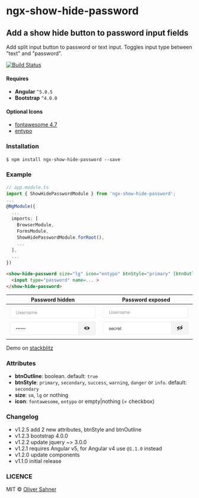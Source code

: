 # ngx-show-hide-password

## Add a show hide button to password input fields

Add split input button to password or text input. Toggles input type between "text" and "password". 

[![Build Status](https://travis-ci.org/osahner/ngx-show-hide-password.svg?branch=master)](https://travis-ci.org/osahner/ngx-show-hide-password)

#### Requires 

* **Angular** `^5.0.5`
* **Bootstrap** `^4.0.0`

#### Optional Icons

* [fontawesome 4.7](http://fontawesome.io/)
* [entypo](http://entypo.com/)

### Installation

```
$ npm install ngx-show-hide-password --save
```

### Example

```ts
// app.module.ts
import { ShowHidePasswordModule } from 'ngx-show-hide-password';
...
@NgModule({
  ...
  imports: [
    BrowserModule,
    FormsModule,
    ShowHidePasswordModule.forRoot(),
    ...
  ],
  ...
})
```

```html
<show-hide-password size="lg" icon="entypo" btnStyle="primary" [btnOutline]="false">
  <input type="password" name=... >
</show-hide-password>
```

Password hidden | Password exposed
------------ | -------------
![Hidden password](resources/hidden.png) | ![Exposed password](resources/exposed.png)

Demo on [stackblitz](https://stackblitz.com/edit/angular-okrmdi?embed=1&file=src/app/app.component.html)

### Attributes

* **btnOutline**: boolean. default: `true`
* **btnStyle**: `primary`, `secondary`, `success`, `warning`, `danger` or `info`. default: `secondary`
* **size**: `sm`, `lg` or nothing
* **icon**: `fontawesome`, `entypo` or empty|nothing (= checkbox)

### Changelog

* v1.2.5 add 2 new attributes, btnStyle and btnOutline
* v1.2.3 bootstrap 4.0.0 
* v1.2.2 update jquery ~> 3.0.0
* v1.2.1 requires Angular v5, for Angular v4 use `@1.1.0` instead
* v1.2.0 update components
* v1.1.0 initial release

### LICENCE

MIT © [Oliver Sahner](mailto:osahner@gmail.com)
